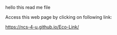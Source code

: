 hello this read me file

Access this web page by clicking on following link:

https://ncs-4-u.github.io/Eco-Link/


